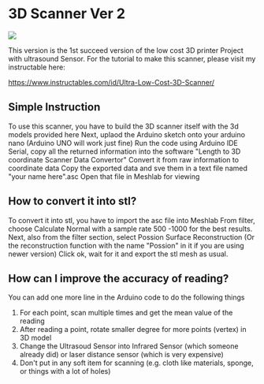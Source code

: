 # 3D Scanner Ver 2

<img src="https://raw.githubusercontent.com/tobychui/Low-Cost-3D-Sanner-Project/master/Ver2/Image.png">

This version is the 1st succeed version of the low cost 3D printer Project with ultrasound Sensor.
For the tutorial to make this scanner, please visit my instructable here:

https://www.instructables.com/id/Ultra-Low-Cost-3D-Scanner/

## Simple Instruction
To use this scanner, you have to build the 3D scanner itself with the 3d models provided here
Next, uplaod the Arduino sketch onto your arduino nano (Arduino UNO will work just fine)
Run the code using Arduino IDE Serial, copy all the returned information into the software "Length to 3D coordinate Scanner Data Convertor"
Convert it from raw information to coordinate data
Copy the exported data and sve them in a text file named "your name here".asc
Open that file in Meshlab for viewing

## How to convert it into stl?
To convert it into stl, you have to import the asc file into Meshlab
From filter, choose Calculate Normal with a sample rate 500 -1000 for the best results.
Next, also from the filter section, select Possion Surface Reconstruction (Or the reconstruction function with the name "Possion" in it if you are using newer version)
Click ok, wait for it and export the stl mesh as usual.

## How can I improve the accuracy of reading?
You can add one more line in the Arduino code to do the following things
1. For each point, scan multiple times and get the mean value of the reading
2. After reading a point, rotate smaller degree for more points (vertex) in 3D model
3. Change the Ultrasoud Sensor into Infrared Sensor (which someone already did) or laser distance sensor (which is very expensive)
4. Don't put in any soft item for scanning (e.g. cloth like materials, sponge, or things with a lot of holes)
